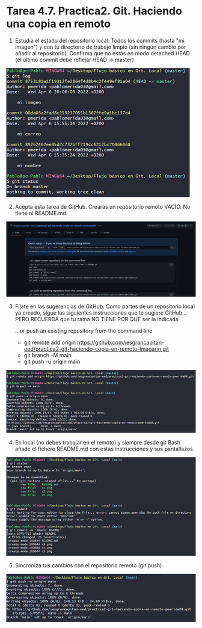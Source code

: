 # Tarea 4.7. Practica2. Git. Haciendo una copia en remoto


1. Estudia el estado del repositorio local: Todos los commits (hasta "mi imagen") y con tu directorio de trabajo limpio (sin ningún cambio por añadir al repositorio). Confirma que no estás en modo detached HEAD (el último commit debe reflejar HEAD -> master)

![alt](c1.png)

2. Acepta esta tarea de GitHub. Crearás un repositorio remoto VACÍO. No tiene ni README.md. 

![alt](c2.png)

3. Fíjate en las sugerencias de GitHub. Como partes de un repositorio local ya creado, sigue las siguientes instrucciones que te sugiere GitHub... PERO RECUERDA que tu rama NO TIENE POR QUÉ ser la indicada

    …or push an existing repository from the command line
    - git remote add origin https://github.com/iesgrancapitan-eed/practica2-git-haciendo-copia-en-remoto-lmagarin.git
    - git branch -M main
    - git push -u origin main

![alt](c3.png)

4. En local (no debes trabajar en el remoto) y siempre desde git Bash añade el fichero README.md con estas instrucciones y sus pantallazos.

![alt](c4.png)

5. Sincroniza tus cambios con el repositorio remoto (git push)

![alt](c5.png)